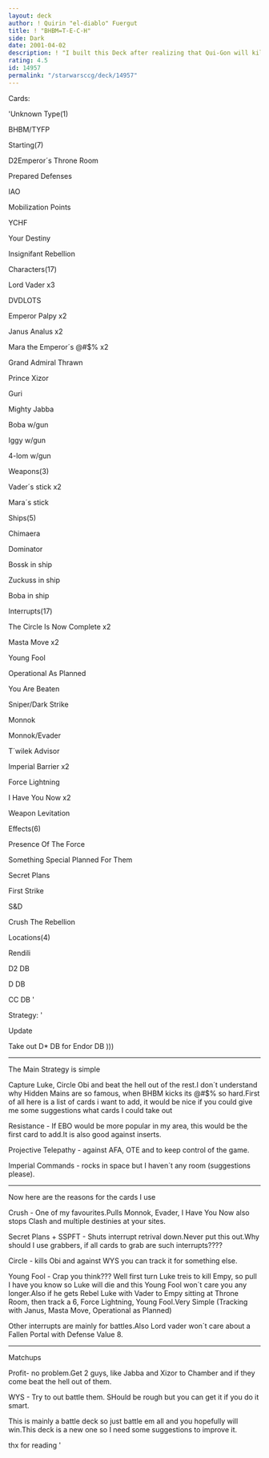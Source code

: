 ```yaml
---
layout: deck
author: ! Quirin "el-diablo" Fuergut
title: ! "BHBM=T-E-C-H"
side: Dark
date: 2001-04-02
description: ! "I built this Deck after realizing that Qui-Gon will kill HD.You may think just duel with Maul but that´s none epic so HD is gone :-(("
rating: 4.5
id: 14957
permalink: "/starwarsccg/deck/14957"
---
```

Cards: 

'Unknown Type(1)

BHBM/TYFP


Starting(7)

D2Emperor´s Throne Room

Prepared Defenses

IAO 

Mobilization Points

YCHF

Your Destiny

Insignifant Rebellion


Characters(17)

Lord Vader x3

DVDLOTS

Emperor Palpy x2

Janus Analus x2

Mara the Emperor´s @#$% x2

Grand Admiral Thrawn

Prince Xizor

Guri

Mighty Jabba

Boba w/gun

Iggy w/gun

4-lom w/gun


Weapons(3)

Vader´s stick x2

Mara´s stick


Ships(5)

Chimaera

Dominator

Bossk in ship

Zuckuss in ship

Boba in ship


Interrupts(17)

The Circle Is Now Complete x2

Masta Move x2

Young Fool

Operational As Planned

You Are Beaten

Sniper/Dark Strike

Monnok

Monnok/Evader

T´wilek Advisor

Imperial Barrier x2

Force Lightning

I Have You Now x2

Weapon Levitation


Effects(6)

Presence Of The Force

Something Special Planned For Them

Secret Plans

First Strike 

S&D

Crush The Rebellion


Locations(4)

Rendili

D2 DB

D DB

CC DB '

Strategy: '

Update

Take out D* DB for Endor DB )))

------------------------------------------------------------

The Main Strategy is simple

Capture Luke, Circle Obi and beat the hell out of the rest.I don´t understand why Hidden Mains are so famous, when BHBM kicks its @#$% so hard.First of all here is a list of cards i want to add, it would be nice if you could give me some suggestions what cards I could take out


Resistance - If EBO would be more popular in my area, this would be the first card to add.It is also good against inserts.


Projective Telepathy - against AFA, OTE and to keep control of the game.


Imperial Commands - rocks in space but I haven´t any room (suggestions please).

--------------------------------------------------

Now here are the reasons for the cards I use


Crush - One of my favourites.Pulls Monnok, Evader, I Have You Now also stops Clash and multiple destinies at your sites.


Secret Plans + SSPFT - Shuts interrupt retrival down.Never put this out.Why should I use grabbers, if all cards to grab are such interrupts????


Circle - kills Obi and against WYS you can track it for something else.


Young Fool - Crap you think??? Well first turn Luke treis to kill Empy, so pull I have you know so Luke will die and this Young Fool won´t care you any longer.Also if he gets Rebel Luke with Vader to Empy sitting at Throne Room, then track a 6, Force Lightning, Young Fool.Very Simple (Tracking with Janus, Masta Move, Operational as Planned)


Other interrupts are mainly for battles.Also Lord vader won´t care about a Fallen Portal with Defense Value 8.

--------------------------------------------------

Matchups


Profit- no problem.Get 2 guys, like Jabba and Xizor to Chamber and if they come beat the hell out of them.


WYS - Try to out battle them. SHould be rough but you can get it if you do it smart.


This is mainly a battle deck so just battle em all and you hopefully will win.This deck is a new one so I need some suggestions to improve it.

thx for reading  '
